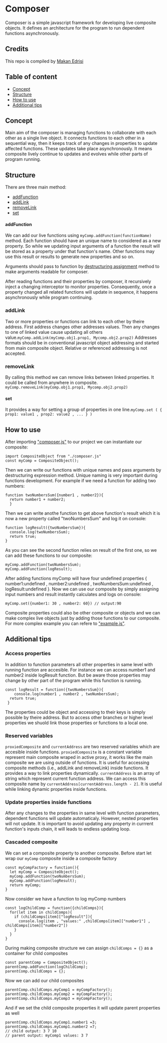 Composer
==========
Composer is a simple javascript framework for developing live composite objects. It defines an architecture for the program to run dependent functions asynchronously. 

## Credits

This repo is compiled by [Makan Edrisi](https://github.com/makannew)

## Table of content
- [Concept](https://github.com/makannew/Composer/blob/master/README.md#concept)
- [Structure](https://github.com/makannew/Composer/blob/master/README.md#Structure)
- [How to use](https://github.com/makannew/Composer/blob/master/README.md#How-to-use)
- [Additional tips](https://github.com/makannew/Composer/blob/master/README.md#Additional-tips)

## Concept

Main aim of the composer is managing functions to collaborate with each other as a single live object. It connects functions to each other in a sequential way, then it keeps track of any changes in properties to update affected functions. These updates take place asynchronously. It means composite lively continue to updates and evolves while other parts of program running.

## Structure

There are three main method:

- [addFunction](https://github.com/makannew/Composer/blob/master/README.md#addfunction)
- [addLink](https://github.com/makannew/Composer/blob/master/README.md#addLink)
- [removeLink](https://github.com/makannew/Composer/blob/master/README.md#removeLink)
- [set](https://github.com/makannew/Composer/blob/master/README.md#set)

#### addFunction

We can add our live functions using ```myComp.addFunction(functionName)``` method. Each function should have an unique name to considered as a new property. So while we updating input arguments of a function the result will be stored as a property under that function's name. Other functions may use this result or results to generate new properties and so on.

Arguments should pass to function by [destructuring assignment](https://developer.mozilla.org/en-US/docs/Web/JavaScript/Reference/Operators/Destructuring_assignment) method to make arguments readable for composer.

After reading functions and their properties by composer, it recursively inject a changing interceptor to monitor properties. Consequently, once a property changed all related functions will update in sequence, it happens asynchronously while program continuing. 

### addLink

Two or more properties or functions can link to each other by theire address. First address changes other addresses values. Then any changes to one of linked value cause updating all others value.```myComp.addLink(myComp.obj1.prop1, Mycomp.obj2.prop2)```
Addresses formats should be in conventional javascript object addressing and started from main composite object.
Relative or referenced addressing is not accepted. 

### removeLink

By calling this method we can remove links between linked properties. It could be called from anywhere in composite. ```myComp.removeLink(myComp.obj1.prop1, Mycomp.obj2.prop2)```

#### set

It provides a way for setting a group of properties in one line.```myComp.set ( { prop1: value1 , prop2: value2 , ... } )```

## How to use

After importing ["composer.js"](composer.js) to our project we can instantiate our composite:
```
import CompositeObject from "./composer.js"
const myComp = CompositeObject();
```
Then we can write our functions with unique names and pass arguments by destructuring expression method. Unique naming is very important during functions development.
For example if we need a function for adding two numbers:
```
function twoNumbersSum({number1 , number2}){
  return number1 + number2;
  }
```
Then we can write anothe function to get above function's result which it is now a new property called "twoNumbersSum" and log it on console:
```
function logResult({twoNumbersSum}){
  console.log(twoNumbersSum);
  return true;
}
```
As you can see the second function relies on result of the first one, so we can add these functions to our composite:
```
myComp.addFunction(twoNumbersSum);
myComp.addFunction(logResult);
```
After adding functions myComp will have four undefined properties { number1:undefined , number2:undefined , twoNumbersSum:undefined , logResult:undefined }.
Now we can use our composite by simply assigning input numbers and result instantly calculates and logs on console:
```
myComp.set({number1: 30 , number2: 60}) // output:90
```

Composite properties could also be other composite or objects and we can make complex live objects just by adding those functions to our composite. For more complex example you can refere to ["example.js"](test.js).

## Additional tips

### Access properties

In addition to function parameters all other properties in same level with running function are accesible. For instance we can access number1 and number2 inside logResult function. But be aware those properties may change by other part of the program while this function is running.

```
const logResult = function({twoNumbersSum}){
    console.log(number1 , number2 , twoNumbersSum);
  return true;
 }
```
The properties could be object and accessing to their keys is simply possible by theire address. But to access other branches or higher level properties we shuold link those properties or functions to a local one.

### Reserved variables

```proxiedComposite``` and ```currentAddress``` are two reserved variables which are accesible inside functions. 
```proxiedComposite``` is a constant variable represent main composite wraped in active proxy, it works like the main composite we are using outside of functions. It is useful for accessing composite methods (i.e., addLink and removeLink) inside functions. It provides a way to link properties dynamically.
```currentAddress``` is an array of string which represent current function address. We can access this composite name by ```currentAddress[currentAddress.length - 2]```. It is useful while linking dynamic properties inside functions.



### Update properties inside functions

After any changes to the properties in same level with function parameters, dependent functions will update automaticaly. However, nested properties will not update. It is important to avoid updating any property in currrent function's inputs chain, it will leads to endless updating loop.

### Cascaded composite

We can set a composite property to another composite. 
Before start let wrap our `myComp` composite inside a composite factory
```
const myCompFactory = function(){
  let myComp = CompositeObject();
  myComp.addFunction(twoNumbersSum);
  myComp.addFunction(logResult);
  return myComp;
}
```
Now consider we have a function to log myComp numbers
```
const logChildComp = function({childComps}){
  for(let item in childComps){
    if (childComps[item]["logResult"]){
      console.log(item , "values:" ,childComps[item]["number1"] , childComps[item]["number2"])
    }
  }
}

```
During making composite structure we can assign `childComps = {}` as a container for child composites
```
const parentComp = CompositeObject();
parentComp.addFunction(logChildComp);
parentComp.childComps = {};
```
Now we can add our child composites
```
parentComp.childComps.myComp1 = myCompFactory();
parentComp.childComps.myComp2 = myCompFactory();
parentComp.childComps.myComp3 = myCompFactory();
```
And if we set the child composite properties it will update parent properties as well
```
parentComp.childComps.myComp1.number1 =3;
parentComp.childComps.myComp1.number2 =7; 
// child output: 3 7 10 
// parent output: myComp1 values: 3 7
```


